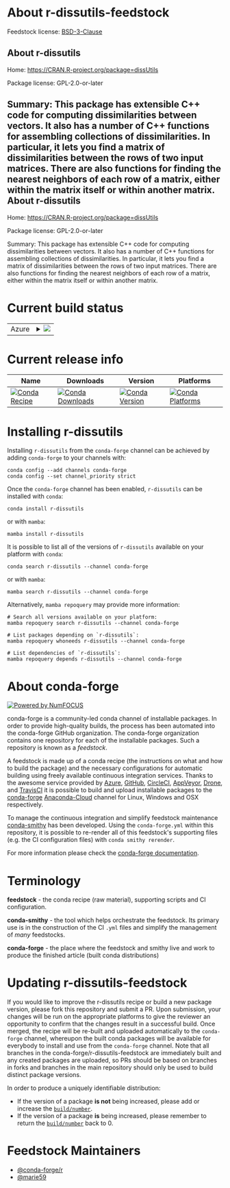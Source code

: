 About r-dissutils-feedstock
===========================

Feedstock license: [BSD-3-Clause](https://github.com/conda-forge/r-dissutils-feedstock/blob/main/LICENSE.txt)

About r-dissutils
-----------------

Home: https://CRAN.R-project.org/package=dissUtils

Package license: GPL-2.0-or-later

Summary: This package has extensible C++ code for computing dissimilarities between vectors. It also has a number of C++ functions for assembling collections of dissimilarities. In particular, it lets you find a matrix of dissimilarities between the rows of two input matrices. There are also functions for finding the nearest neighbors of each row of a matrix, either within the matrix itself or within another matrix.
About r-dissutils
-----------------

Home: https://CRAN.R-project.org/package=dissUtils

Package license: GPL-2.0-or-later

Summary: This package has extensible C++ code for computing dissimilarities between vectors. It also has a number of C++ functions for assembling collections of dissimilarities. In particular, it lets you find a matrix of dissimilarities between the rows of two input matrices. There are also functions for finding the nearest neighbors of each row of a matrix, either within the matrix itself or within another matrix.

Current build status
====================


<table>
    
  <tr>
    <td>Azure</td>
    <td>
      <details>
        <summary>
          <a href="https://dev.azure.com/conda-forge/feedstock-builds/_build/latest?definitionId=16223&branchName=main">
            <img src="https://dev.azure.com/conda-forge/feedstock-builds/_apis/build/status/r-dissutils-feedstock?branchName=main">
          </a>
        </summary>
        <table>
          <thead><tr><th>Variant</th><th>Status</th></tr></thead>
          <tbody><tr>
              <td>linux_64_r_base4.2</td>
              <td>
                <a href="https://dev.azure.com/conda-forge/feedstock-builds/_build/latest?definitionId=16223&branchName=main">
                  <img src="https://dev.azure.com/conda-forge/feedstock-builds/_apis/build/status/r-dissutils-feedstock?branchName=main&jobName=linux&configuration=linux%20linux_64_r_base4.2" alt="variant">
                </a>
              </td>
            </tr><tr>
              <td>linux_64_r_base4.3</td>
              <td>
                <a href="https://dev.azure.com/conda-forge/feedstock-builds/_build/latest?definitionId=16223&branchName=main">
                  <img src="https://dev.azure.com/conda-forge/feedstock-builds/_apis/build/status/r-dissutils-feedstock?branchName=main&jobName=linux&configuration=linux%20linux_64_r_base4.3" alt="variant">
                </a>
              </td>
            </tr><tr>
              <td>osx_64_r_base4.2</td>
              <td>
                <a href="https://dev.azure.com/conda-forge/feedstock-builds/_build/latest?definitionId=16223&branchName=main">
                  <img src="https://dev.azure.com/conda-forge/feedstock-builds/_apis/build/status/r-dissutils-feedstock?branchName=main&jobName=osx&configuration=osx%20osx_64_r_base4.2" alt="variant">
                </a>
              </td>
            </tr><tr>
              <td>osx_64_r_base4.3</td>
              <td>
                <a href="https://dev.azure.com/conda-forge/feedstock-builds/_build/latest?definitionId=16223&branchName=main">
                  <img src="https://dev.azure.com/conda-forge/feedstock-builds/_apis/build/status/r-dissutils-feedstock?branchName=main&jobName=osx&configuration=osx%20osx_64_r_base4.3" alt="variant">
                </a>
              </td>
            </tr><tr>
              <td>win_64</td>
              <td>
                <a href="https://dev.azure.com/conda-forge/feedstock-builds/_build/latest?definitionId=16223&branchName=main">
                  <img src="https://dev.azure.com/conda-forge/feedstock-builds/_apis/build/status/r-dissutils-feedstock?branchName=main&jobName=win&configuration=win%20win_64_" alt="variant">
                </a>
              </td>
            </tr>
          </tbody>
        </table>
      </details>
    </td>
  </tr>
</table>

Current release info
====================

| Name | Downloads | Version | Platforms |
| --- | --- | --- | --- |
| [![Conda Recipe](https://img.shields.io/badge/recipe-r--dissutils-green.svg)](https://anaconda.org/conda-forge/r-dissutils) | [![Conda Downloads](https://img.shields.io/conda/dn/conda-forge/r-dissutils.svg)](https://anaconda.org/conda-forge/r-dissutils) | [![Conda Version](https://img.shields.io/conda/vn/conda-forge/r-dissutils.svg)](https://anaconda.org/conda-forge/r-dissutils) | [![Conda Platforms](https://img.shields.io/conda/pn/conda-forge/r-dissutils.svg)](https://anaconda.org/conda-forge/r-dissutils) |

Installing r-dissutils
======================

Installing `r-dissutils` from the `conda-forge` channel can be achieved by adding `conda-forge` to your channels with:

```
conda config --add channels conda-forge
conda config --set channel_priority strict
```

Once the `conda-forge` channel has been enabled, `r-dissutils` can be installed with `conda`:

```
conda install r-dissutils
```

or with `mamba`:

```
mamba install r-dissutils
```

It is possible to list all of the versions of `r-dissutils` available on your platform with `conda`:

```
conda search r-dissutils --channel conda-forge
```

or with `mamba`:

```
mamba search r-dissutils --channel conda-forge
```

Alternatively, `mamba repoquery` may provide more information:

```
# Search all versions available on your platform:
mamba repoquery search r-dissutils --channel conda-forge

# List packages depending on `r-dissutils`:
mamba repoquery whoneeds r-dissutils --channel conda-forge

# List dependencies of `r-dissutils`:
mamba repoquery depends r-dissutils --channel conda-forge
```


About conda-forge
=================

[![Powered by
NumFOCUS](https://img.shields.io/badge/powered%20by-NumFOCUS-orange.svg?style=flat&colorA=E1523D&colorB=007D8A)](https://numfocus.org)

conda-forge is a community-led conda channel of installable packages.
In order to provide high-quality builds, the process has been automated into the
conda-forge GitHub organization. The conda-forge organization contains one repository
for each of the installable packages. Such a repository is known as a *feedstock*.

A feedstock is made up of a conda recipe (the instructions on what and how to build
the package) and the necessary configurations for automatic building using freely
available continuous integration services. Thanks to the awesome service provided by
[Azure](https://azure.microsoft.com/en-us/services/devops/), [GitHub](https://github.com/),
[CircleCI](https://circleci.com/), [AppVeyor](https://www.appveyor.com/),
[Drone](https://cloud.drone.io/welcome), and [TravisCI](https://travis-ci.com/)
it is possible to build and upload installable packages to the
[conda-forge](https://anaconda.org/conda-forge) [Anaconda-Cloud](https://anaconda.org/)
channel for Linux, Windows and OSX respectively.

To manage the continuous integration and simplify feedstock maintenance
[conda-smithy](https://github.com/conda-forge/conda-smithy) has been developed.
Using the ``conda-forge.yml`` within this repository, it is possible to re-render all of
this feedstock's supporting files (e.g. the CI configuration files) with ``conda smithy rerender``.

For more information please check the [conda-forge documentation](https://conda-forge.org/docs/).

Terminology
===========

**feedstock** - the conda recipe (raw material), supporting scripts and CI configuration.

**conda-smithy** - the tool which helps orchestrate the feedstock.
                   Its primary use is in the construction of the CI ``.yml`` files
                   and simplify the management of *many* feedstocks.

**conda-forge** - the place where the feedstock and smithy live and work to
                  produce the finished article (built conda distributions)


Updating r-dissutils-feedstock
==============================

If you would like to improve the r-dissutils recipe or build a new
package version, please fork this repository and submit a PR. Upon submission,
your changes will be run on the appropriate platforms to give the reviewer an
opportunity to confirm that the changes result in a successful build. Once
merged, the recipe will be re-built and uploaded automatically to the
`conda-forge` channel, whereupon the built conda packages will be available for
everybody to install and use from the `conda-forge` channel.
Note that all branches in the conda-forge/r-dissutils-feedstock are
immediately built and any created packages are uploaded, so PRs should be based
on branches in forks and branches in the main repository should only be used to
build distinct package versions.

In order to produce a uniquely identifiable distribution:
 * If the version of a package **is not** being increased, please add or increase
   the [``build/number``](https://docs.conda.io/projects/conda-build/en/latest/resources/define-metadata.html#build-number-and-string).
 * If the version of a package **is** being increased, please remember to return
   the [``build/number``](https://docs.conda.io/projects/conda-build/en/latest/resources/define-metadata.html#build-number-and-string)
   back to 0.

Feedstock Maintainers
=====================

* [@conda-forge/r](https://github.com/conda-forge/r/)
* [@marie59](https://github.com/marie59/)

